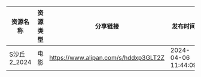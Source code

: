 | 资源名称      | 资源类型 | 分享链接                                 | 发布时间                |
| --------- | ---- | ------------------------------------ | ------------------- |
| S沙丘2_2024 | 电影   | https://www.alipan.com/s/hddxp3GLT2Z | 2024-04-06 11:44:09 |
